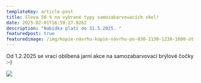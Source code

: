 ```yaml
---
templateKey: article-post
title: Sleva 50 % na vybrané typy samozabarvovacích skel!
date: 2025-02-01T16:59:27.826Z
description: "Nabídka platí do 31.5.2025. "
featuredpost: true
featuredimage: /img/kopie-návrhu-kopie-návrhu-po-830-1130-1230-1600-út-830-1130-1230-1600-st-830-1130-1230-1700-čt-1230-1700-pá-830-1130-1230-1500-so-po-telefonické-domluvě.png
---
```

Od 1.2.2025 se vrací oblíbená jarní akce na samozabarvovací brýlové čočky :-) 

![](/img/kopie-návrhu-kopie-návrhu-po-830-1130-1230-1600-út-830-1130-1230-1600-st-830-1130-1230-1700-čt-1230-1700-pá-830-1130-1230-1500-so-po-telefonické-domluvě.png)